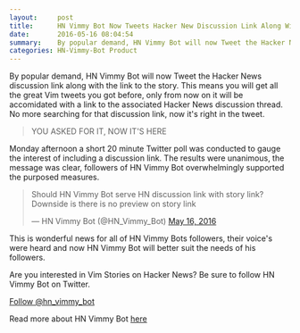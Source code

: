 ```yaml
---
layout:     post
title:      HN Vimmy Bot Now Tweets Hacker New Discussion Link Along With Story Link
date:       2016-05-16 08:04:54
summary:    By popular demand, HN Vimmy Bot will now Tweet the Hacker News discussion link
categories: HN-Vimmy-Bot Product
---
```


By popular demand, HN Vimmy Bot will now Tweet the Hacker News discussion link along with the link to the story. This means you will get all the great Vim tweets you got before, only from now on it will be accomidated with a link to the associated Hacker News discussion thread. No more searching for that discussion link, now it's right in the tweet.

> YOU ASKED FOR IT, NOW IT'S HERE

Monday afternoon a short 20 minute Twitter poll was conducted to gauge the interest of including a discussion link. The results were unanimous, the message was clear, followers of HN Vimmy Bot overwhelmingly supported the purposed measures.

<blockquote class="twitter-tweet" data-lang="en"><p lang="en" dir="ltr">Should HN Vimmy Bot serve HN discussion link with story link? Downside is there is no preview on story link</p>&mdash; HN Vimmy Bot (@HN_Vimmy_Bot) <a href="https://twitter.com/HN_Vimmy_Bot/status/732245668245426177">May 16, 2016</a></blockquote>
<script async src="//platform.twitter.com/widgets.js" charset="utf-8"></script>

This is wonderful news for all of HN Vimmy Bots followers, their voice's were heard and now HN Vimmy Bot will better suit the needs of his followers.

Are you interested in Vim Stories on Hacker News? Be sure to follow HN Vimmy Bot on Twitter.

<a href="https://twitter.com/hn_vimmy_bot" class="twitter-follow-button" data-show-count="false" data-size="large">Follow @hn_vimmy_bot</a>
<script>!function(d,s,id){var js,fjs=d.getElementsByTagName(s)[0],p=/^http:/.test(d.location)?'http':'https';if(!d.getElementById(id)){js=d.createElement(s);js.id=id;js.src=p+'://platform.twitter.com/widgets.js';fjs.parentNode.insertBefore(js,fjs);}}(document, 'script', 'twitter-wjs');</script>

Read more about HN Vimmy Bot [here](/hn-vimmy-bot)
